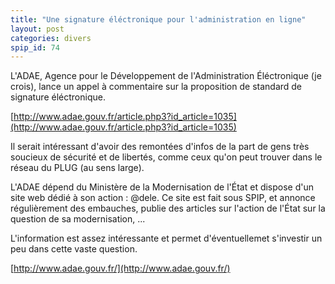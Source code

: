 ```yaml
---
title: "Une signature éléctronique pour l'administration en ligne"
layout: post
categories: divers
spip_id: 74
---
```

L'ADAE, Agence pour le Développement de l'Administration Éléctronique (je crois), lance un appel à commentaire sur la proposition de standard de signature éléctronique.

[http://www.adae.gouv.fr/article.php3?id_article=1035](http://www.adae.gouv.fr/article.php3?id_article=1035)

Il serait intéressant d'avoir des remontées d'infos de la part de gens très soucieux de sécurité et de libertés, comme ceux qu'on peut trouver dans le réseau du PLUG (au sens large).

L'ADAE dépend du Ministère de la Modernisation de l'État et dispose d'un site web dédié à son action : @dele.
Ce site est fait sous SPIP, et annonce régulièrement des embauches, publie des articles sur l'action de l'État sur la question de sa modernisation, ...

L'information est assez intéressante et permet d'éventuellemet s'investir un peu dans cette vaste question.

[http://www.adae.gouv.fr/](http://www.adae.gouv.fr/)